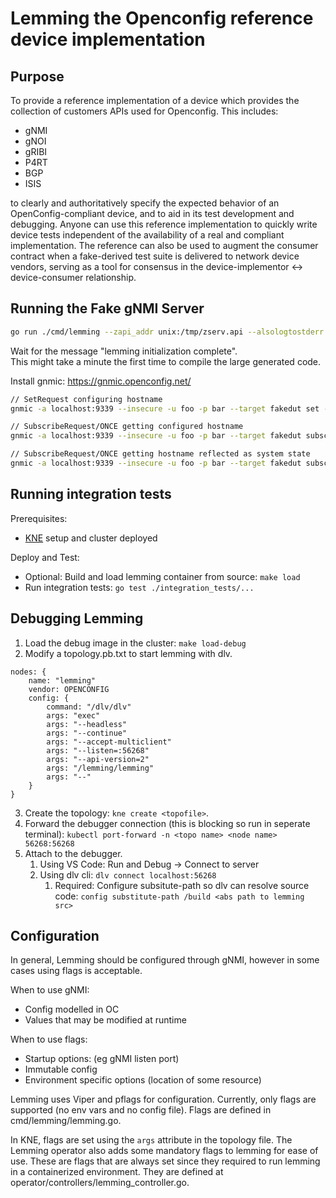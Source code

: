 # Lemming the Openconfig reference device implementation

## Purpose

To provide a reference implementation of a device which provides the collection
of customers APIs used for Openconfig. This includes:

* gNMI
* gNOI
* gRIBI
* P4RT
* BGP
* ISIS

to clearly and authoritatively specify the expected behavior of an
OpenConfig-compliant device, and to aid in its test development and
debugging. Anyone can use this reference implementation to quickly write device
tests independent of the availability of a real and compliant implementation.
The reference can also be used to augment the consumer contract when a
fake-derived test suite is delivered to network device vendors, serving as a
tool for consensus in the device-implementor <-> device-consumer relationship.

## Running the Fake gNMI Server

```bash
go run ./cmd/lemming --zapi_addr unix:/tmp/zserv.api --alsologtostderr
```

Wait for the message "lemming initialization complete".  
This might take a minute the first time to compile the large generated code.

Install gnmic: <https://gnmic.openconfig.net/>

```bash
// SetRequest configuring hostname
gnmic -a localhost:9339 --insecure -u foo -p bar --target fakedut set --update-path openconfig:/system/config/hostname --update-value rosesarered -e json_ietf

// SubscribeRequest/ONCE getting configured hostname
gnmic -a localhost:9339 --insecure -u foo -p bar --target fakedut subscribe --mode once --path openconfig:/system/config/hostname

// SubscribeRequest/ONCE getting hostname reflected as system state
gnmic -a localhost:9339 --insecure -u foo -p bar --target fakedut subscribe --mode once --path openconfig:/system/state/hostname
```

## Running integration tests

Prerequisites:

* [KNE](https://github.com/openconfig/kne) setup and cluster deployed

Deploy and Test:

* Optional: Build and load lemming container from source: `make load`
* Run integration tests: `go test ./integration_tests/...`


## Debugging Lemming

1. Load the debug image in the cluster: `make load-debug`
2. Modify a topology.pb.txt to start lemming with dlv.
```prototext
nodes: {
    name: "lemming"
    vendor: OPENCONFIG
    config: {
        command: "/dlv/dlv"
        args: "exec"
        args: "--headless"
        args: "--continue"
        args: "--accept-multiclient"
        args: "--listen=:56268"
        args: "--api-version=2"
        args: "/lemming/lemming"
        args: "--"
    }
}
```
3. Create the topology: `kne create <topofile>`.
4. Forward the debugger connection (this is blocking so run in seperate terminal): `kubectl port-forward -n <topo name> <node name> 56268:56268`
5. Attach to the debugger.
    1. Using VS Code: Run and Debug -> Connect to server
    2. Using dlv cli: `dlv connect localhost:56268`
        1. Required: Configure subsitute-path so dlv can resolve source code: `config substitute-path /build <abs path to lemming src>`

## Configuration

In general, Lemming should be configured through gNMI, however in some cases using flags is acceptable.

When to use gNMI:
* Config modelled in OC
* Values that may be modified at runtime

When to use flags:
* Startup options: (eg gNMI listen port)
* Immutable config
* Environment specific options (location of some resource)

Lemming uses Viper and pflags for configuration. Currently, only flags are supported (no env vars and no config file).
Flags are defined in cmd/lemming/lemming.go.


In KNE, flags are set using the `args` attribute in the topology file.
The Lemming operator also adds some mandatory flags to lemming for ease of use. These are flags that are always set
since they required to run lemming in a containerized environment.
They are defined at operator/controllers/lemming_controller.go.